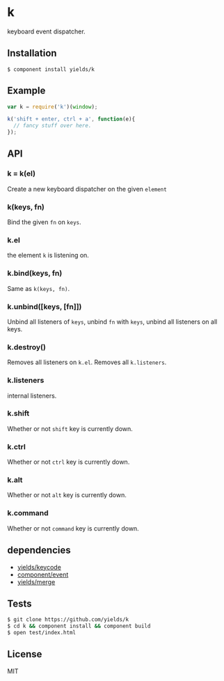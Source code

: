 # k

  keyboard event dispatcher.

## Installation

    $ component install yields/k

## Example

```js
var k = require('k')(window);

k('shift + enter, ctrl + a', function(e){
  // fancy stuff over here.
});
```

## API

### k = k(el)

  Create a new keyboard dispatcher on the given `element`

### k(keys, fn)

  Bind the given `fn` on `keys`.

### k.el

  the element `k` is listening on.

### k.bind(keys, fn)

  Same as `k(keys, fn)`.

### k.unbind([keys, [fn]])

  Unbind all listeners of `keys`,
  unbind `fn` with `keys`,
  unbind all listeners on all keys.

### k.destroy()

  Removes all listeners on `k.el`.
  Removes all `k.listeners`.

### k.listeners

  internal listeners.

### k.shift

  Whether or not `shift` key is currently down.

### k.ctrl

  Whether or not `ctrl` key is currently down.

### k.alt

  Whether or not `alt` key is currently down.

### k.command

  Whether or not `command` key is currently down.

## dependencies

  * [yields/keycode](https://github.com/yields/keycode)
  * [component/event](https://github.com/component/event)
  * [yields/merge](https://github.com/yields/merge)

## Tests

```bash
$ git clone https://github.com/yields/k
$ cd k && component install && component build
$ open test/index.html
```

## License

  MIT
